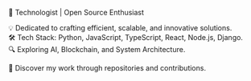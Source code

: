 🚀 Technologist | Open Source Enthusiast  

💡 Dedicated to crafting efficient, scalable, and innovative solutions.  
🛠 Tech Stack: Python, JavaScript, TypeScript, React, Node.js, Django.  
🔍 Exploring AI, Blockchain, and System Architecture.  

📌 Discover my work through repositories and contributions.  

<!---
yanshu112/yanshu112 is a ✨ special ✨ repository because its `README.md` (this file) appears on your GitHub profile.
You can click the Preview link to take a look at your changes.
--->
